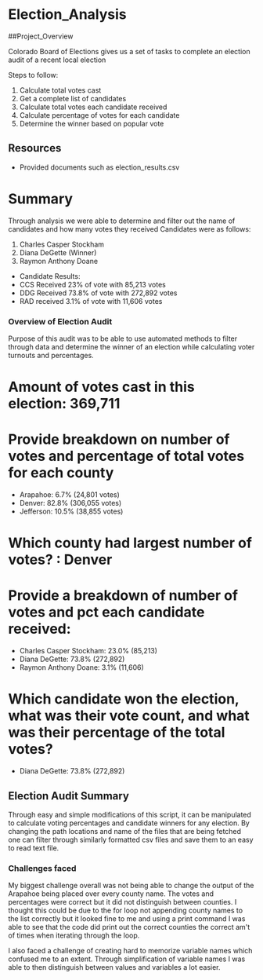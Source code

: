 # Election_Analysis

##Project_Overview

Colorado Board of Elections gives us a set of tasks to complete an election audit of a recent local election

Steps to follow:
1. Calculate total votes cast
2. Get a complete list of candidates
3. Calculate total votes each candidate received
4. Calculate percentage of votes for each candidate
5. Determine the winner based on popular vote

## Resources
- Provided documents such as election_results.csv

# Summary
Through analysis we were able to determine and filter out the name of candidates and how many votes they received
Candidates were as follows:
1. Charles Casper Stockham 
2. Diana DeGette (Winner)
3. Raymon Anthony Doane

- Candidate Results:
- CCS Received 23% of vote with 85,213 votes
- DDG Received 73.8% of vote with 272,892 votes 
- RAD received 3.1% of vote with 11,606 votes


### Overview of Election Audit
 Purpose of this audit was to be able to use automated methods to filter through data and determine the winner of an election while calculating voter turnouts and percentages.
 
 # Amount of votes cast in this election: 369,711
 
 # Provide breakdown on number of votes and percentage of total votes for each county
 -    Arapahoe:  6.7%  (24,801 votes)
 -    Denver:    82.8% (306,055 votes)
 -    Jefferson: 10.5% (38,855 votes)
 
 # Which county had largest number of votes? : Denver
 
 # Provide a breakdown of number of votes and pct each candidate received:
 -  Charles Casper Stockham: 23.0% (85,213)
 -  Diana DeGette: 73.8% (272,892)
 -  Raymon Anthony Doane: 3.1% (11,606)

# Which candidate won the election, what was their vote count, and what was their percentage of the total votes?
-   Diana DeGette: 73.8% (272,892)

## Election Audit Summary
Through easy and simple modifications of this script, it can be manipulated to calculate voting percentages and candidate winners for any election. 
By changing the path locations and name of the files that are being fetched one can filter through similarly formatted csv files and save them to an easy to read text file.

### Challenges faced
My biggest challenge overall was not being able to change the output of the Arapahoe being placed over every county name. The votes and percentages were correct but it did not distinguish between counties. I thought this could be due to the for loop not appending county names to the list correctly but it looked fine to me and using a print command I was able to see that the code did print out the correct counties the correct am't of times when iterating through the loop. 

I also faced a challenge of creating hard to memorize variable names which confused me to an extent. Through simplification of variable names I was able to then distinguish between values and variables a lot easier.
